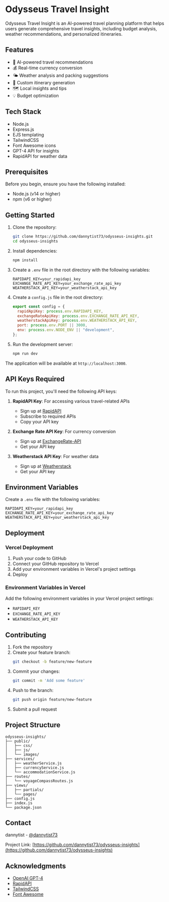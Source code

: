 # Odysseus Travel Insight

Odysseus Travel Insight is an AI-powered travel planning platform that helps users generate comprehensive travel insights, including budget analysis, weather recommendations, and personalized itineraries.

## Features

- 🤖 AI-powered travel recommendations
- 💰 Real-time currency conversion
- 🌤️ Weather analysis and packing suggestions
- 📅 Custom itinerary generation
- 🗺️ Local insights and tips
- 💡 Budget optimization

## Tech Stack

- Node.js
- Express.js
- EJS templating
- TailwindCSS
- Font Awesome icons
- GPT-4 API for insights
- RapidAPI for weather data

## Prerequisites

Before you begin, ensure you have the following installed:

- Node.js (v14 or higher)
- npm (v6 or higher)

## Getting Started

1. Clone the repository:

   ```bash
   git clone https://github.com/dannytist73/odysseus-insights.git
   cd odysseus-insights
   ```

2. Install dependencies:

   ```bash
   npm install
   ```

3. Create a `.env` file in the root directory with the following variables:

   ```
   RAPIDAPI_KEY=your_rapidapi_key
   EXCHANGE_RATE_API_KEY=your_exchange_rate_api_key
   WEATHERSTACK_API_KEY=your_weatherstack_api_key
   ```

4. Create a `config.js` file in the root directory:

   ```javascript
   export const config = {
     rapidApiKey: process.env.RAPIDAPI_KEY,
     exchangeRateApiKey: process.env.EXCHANGE_RATE_API_KEY,
     weatherstackApiKey: process.env.WEATHERSTACK_API_KEY,
     port: process.env.PORT || 3000,
     env: process.env.NODE_ENV || "development",
   };
   ```

5. Run the development server:
   ```bash
   npm run dev
   ```

The application will be available at `http://localhost:3000`.

## API Keys Required

To run this project, you'll need the following API keys:

1. **RapidAPI Key**: For accessing various travel-related APIs

   - Sign up at [RapidAPI](https://rapidapi.com)
   - Subscribe to required APIs
   - Copy your API key

2. **Exchange Rate API Key**: For currency conversion

   - Sign up at [ExchangeRate-API](https://www.exchangerate-api.com)
   - Get your API key

3. **Weatherstack API Key**: For weather data
   - Sign up at [Weatherstack](https://weatherstack.com)
   - Get your API key

## Environment Variables

Create a `.env` file with the following variables:

```plaintext
RAPIDAPI_KEY=your_rapidapi_key
EXCHANGE_RATE_API_KEY=your_exchange_rate_api_key
WEATHERSTACK_API_KEY=your_weatherstack_api_key
```

## Deployment

### Vercel Deployment

1. Push your code to GitHub
2. Connect your GitHub repository to Vercel
3. Add your environment variables in Vercel's project settings
4. Deploy

### Environment Variables in Vercel

Add the following environment variables in your Vercel project settings:

- `RAPIDAPI_KEY`
- `EXCHANGE_RATE_API_KEY`
- `WEATHERSTACK_API_KEY`

## Contributing

1. Fork the repository
2. Create your feature branch:
   ```bash
   git checkout -b feature/new-feature
   ```
3. Commit your changes:
   ```bash
   git commit -m 'Add some feature'
   ```
4. Push to the branch:
   ```bash
   git push origin feature/new-feature
   ```
5. Submit a pull request

## Project Structure

```
odysseus-insights/
├── public/
│   ├── css/
│   ├── js/
│   └── images/
├── services/
│   ├── weatherService.js
│   ├── currencyService.js
│   └── accommodationService.js
├── routes/
│   └── voyageCompassRoutes.js
├── views/
│   ├── partials/
│   └── pages/
├── config.js
├── index.js
└── package.json
```

## Contact

dannytist - [@dannytist73](https://twitter.com/dannytist73)

Project Link: [https://github.com/dannytist73/odysseus-insights](https://github.com/dannytist73/odysseus-insights)

## Acknowledgments

- [OpenAI GPT-4](https://openai.com)
- [RapidAPI](https://rapidapi.com)
- [TailwindCSS](https://tailwindcss.com)
- [Font Awesome](https://fontawesome.com)
